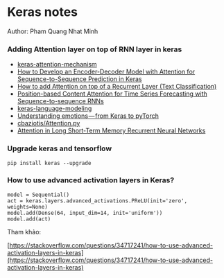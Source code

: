 # Keras notes

Author: Pham Quang Nhat Minh


### Adding Attention layer on top of RNN layer in keras

- [keras-attention-mechanism](https://github.com/philipperemy/keras-attention-mechanism)
- [How to Develop an Encoder-Decoder Model with Attention for Sequence-to-Sequence Prediction in Keras](https://machinelearningmastery.com/encoder-decoder-attention-sequence-to-sequence-prediction-keras/)
- [How to add Attention on top of a Recurrent Layer (Text Classification)](https://github.com/keras-team/keras/issues/4962)
- [Position-based Content Attention for Time Series Forecasting with Sequence-to-sequence RNNs](https://arxiv.org/pdf/1703.10089.pdf)
- [keras-language-modeling](https://github.com/codekansas/keras-language-modeling)
- [Understanding emotions — from Keras to pyTorch](https://medium.com/huggingface/understanding-emotions-from-keras-to-pytorch-3ccb61d5a983)
- [cbaziotis/Attention.py](https://gist.github.com/cbaziotis/6428df359af27d58078ca5ed9792bd6d)
- [Attention in Long Short-Term Memory Recurrent Neural Networks](https://machinelearningmastery.com/attention-long-short-term-memory-recurrent-neural-networks/)

### Upgrade keras and tensorflow

```
pip install keras --upgrade
```

### How to use advanced activation layers in Keras?

```
model = Sequential()
act = keras.layers.advanced_activations.PReLU(init='zero', weights=None)
model.add(Dense(64, input_dim=14, init='uniform'))
model.add(act)
```

Tham khảo:

[https://stackoverflow.com/questions/34717241/how-to-use-advanced-activation-layers-in-keras](https://stackoverflow.com/questions/34717241/how-to-use-advanced-activation-layers-in-keras)